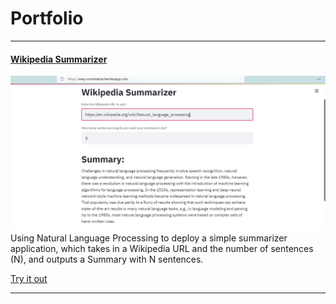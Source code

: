 # Portfolio

---
 

#### [Wikipedia Summarizer](https://easy-summarize.herokuapp.com/)
<img src="images/easy_summarize_app.jpg?raw=true"/>
Using Natural Language Processing to deploy a simple summarizer application, which takes in a Wikipedia URL and the number of sentences (N), and outputs a Summary with N sentences.

[Try it out](https://easy-summarize.herokuapp.com/)

---
